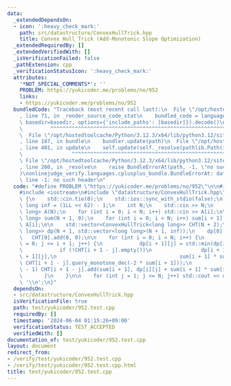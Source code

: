 ```yaml
---
data:
  _extendedDependsOn:
  - icon: ':heavy_check_mark:'
    path: src/datastructure/ConvexHullTrick.hpp
    title: Convex Hull Trick (Add-Monotonic Slope Optimization)
  _extendedRequiredBy: []
  _extendedVerifiedWith: []
  _isVerificationFailed: false
  _pathExtension: cpp
  _verificationStatusIcon: ':heavy_check_mark:'
  attributes:
    '*NOT_SPECIAL_COMMENTS*': ''
    PROBLEM: https://yukicoder.me/problems/no/952
    links:
    - https://yukicoder.me/problems/no/952
  bundledCode: "Traceback (most recent call last):\n  File \"/opt/hostedtoolcache/Python/3.12.3/x64/lib/python3.12/site-packages/onlinejudge_verify/documentation/build.py\"\
    , line 71, in _render_source_code_stat\n    bundled_code = language.bundle(stat.path,\
    \ basedir=basedir, options={'include_paths': [basedir]}).decode()\n          \
    \         ^^^^^^^^^^^^^^^^^^^^^^^^^^^^^^^^^^^^^^^^^^^^^^^^^^^^^^^^^^^^^^^^^^^^^^^^^^^^^^^^^\n\
    \  File \"/opt/hostedtoolcache/Python/3.12.3/x64/lib/python3.12/site-packages/onlinejudge_verify/languages/cplusplus.py\"\
    , line 187, in bundle\n    bundler.update(path)\n  File \"/opt/hostedtoolcache/Python/3.12.3/x64/lib/python3.12/site-packages/onlinejudge_verify/languages/cplusplus_bundle.py\"\
    , line 401, in update\n    self.update(self._resolve(pathlib.Path(included), included_from=path))\n\
    \                ^^^^^^^^^^^^^^^^^^^^^^^^^^^^^^^^^^^^^^^^^^^^^^^^^^^^^^^^^\n \
    \ File \"/opt/hostedtoolcache/Python/3.12.3/x64/lib/python3.12/site-packages/onlinejudge_verify/languages/cplusplus_bundle.py\"\
    , line 260, in _resolve\n    raise BundleErrorAt(path, -1, \"no such header\"\
    )\nonlinejudge_verify.languages.cplusplus_bundle.BundleErrorAt: datastructure/ConvexHullTrick.hpp:\
    \ line -1: no such header\n"
  code: "#define PROBLEM \"https://yukicoder.me/problems/no/952\"\n\n#include <algorithm>\n\
    #include <iostream>\n#include \"datastructure/ConvexHullTrick.hpp\"\n\nint main()\
    \ {\n    std::cin.tie(0);\n    std::ios::sync_with_stdio(false);\n    const long\
    \ long inf = (1LL << 62) - 1;\n    int N;\n    std::cin >> N;\n    std::vector<long\
    \ long> A(N);\n    for (int i = 0; i < N; i++) std::cin >> A[i];\n\n    std::vector<long\
    \ long> sum(N + 1, 0);\n    for (int i = 0; i < N; i++) sum[i + 1] = sum[i] +\
    \ A[i];\n\n    std::vector<ConvexHullTrick<long long>> CHT(N + 2);\n    std::vector<std::vector<long\
    \ long>> dp(N + 1, std::vector<long long>(N + 1, inf));\n    dp[0][0] = 0;\n \
    \   CHT[0].add(0, 0);\n\n    for (int i = 0; i < N; i++) {\n        for (int j\
    \ = 0; j <= i + 1; j++) {\n            dp[i + 1][j] = std::min(dp[i + 1][j], dp[i][j]);\n\
    \            if (!CHT[i + 1 - j].empty())\n                dp[i + 1][j] = std::min(dp[i\
    \ + 1][j],\n                                        sum[i + 1] * sum[i + 1] +\
    \ CHT[i + 1 - j].query_monotone_dec(-2 * sum[i + 1]));\n            if (i < N\
    \ - 1) CHT[i + 1 - j].add(sum[i + 1], dp[i][j] + sum[i + 1] * sum[i + 1]);\n \
    \       }\n    }\n\n    for (int j = 1; j <= N; j++) std::cout << dp[N][j] <<\
    \ '\\n';\n}"
  dependsOn:
  - src/datastructure/ConvexHullTrick.hpp
  isVerificationFile: true
  path: test/yukicoder/952.test.cpp
  requiredBy: []
  timestamp: '2024-06-04 01:15:26+09:00'
  verificationStatus: TEST_ACCEPTED
  verifiedWith: []
documentation_of: test/yukicoder/952.test.cpp
layout: document
redirect_from:
- /verify/test/yukicoder/952.test.cpp
- /verify/test/yukicoder/952.test.cpp.html
title: test/yukicoder/952.test.cpp
---
```


